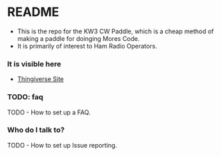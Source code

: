 # README #

* This is the repo for the KW3 CW Paddle, which is a cheap method of making a paddle for doinging Mores Code.
* It is primarily of interest to Ham Radio Operators.

### It is visible here ###

* [Thingiverse Site](https://www.thingiverse.com/thing:6671655)

### TODO: faq ###

TODO - How to set up a FAQ.

### Who do I talk to? ###

TODO - How to set up Issue reporting.

